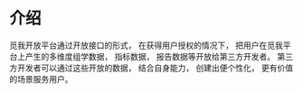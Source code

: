 # 介绍

觅我开放平台通过开放接口的形式， 在获得用户授权的情况下， 把用户在觅我平台上产生的多维度组学数据， 指标数据， 报告数据等开放给第三方开发者。 第三方开发者可以通过这些开放的数据， 结合自身能力， 创建出便个性化， 更有价值的场景服务用户。

